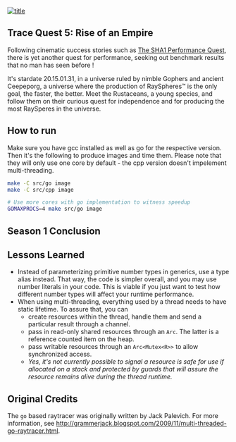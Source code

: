 [![title](http://img.youtube.com/vi/uhYRveqF27U/0.jpg)](http://www.youtube.com/playlist?list=PLMHbQxe1e9MlR80JVZCa0uJf9cz_PxlCY)

## Trace Quest 5: Rise of an Empire

Following cinematic success stories such as [The SHA1 Performance Quest](https://www.youtube.com/playlist?list=PLMHbQxe1e9MnDKy7FKXZwMJ6t_RCxpHqD), there is yet another quest for performance, seeking
out benchmark results that no man has seen before !

It's stardate 20.15.01.31, in a universe ruled by nimble Gophers and ancient Ceepeporg, a universe 
where the production of RaySpheres™ is the only goal, the faster, the better.
Meet the Rustaceans, a young species, and follow them on their curious quest for independence and for producing the most RaySperes in the universe.

## How to run

Make sure you have gcc installed as well as go for the respective version. Then it's the following to produce images and
time them.
Please note that they will only use one core by default - the cpp version doesn't impelement multi-threading.

```bash
make -C src/go image
make -C src/cpp image

# Use more cores with go implementation to witness speedup
GOMAXPROCS=4 make src/go image
```

## Season 1 Conclusion



## Lessons Learned

* Instead of parameterizing primitive number types in generics, use a type alias instead. That way, the code is simpler overall, and you may use number literals in your code. This is viable if you just want to test how different number types will affect your runtime performance.
* When using multi-threading, everything used by a thread needs to have static lifetime. To assure that, you can
  * create resources within the thread, handle them and send a particular result through a channel.
  * pass in read-only shared resources through an `Arc`. The latter is a reference counted item on the heap.
  * pass writable resources through an `Arc<Mutex<R>>` to allow synchronized access.
  * *Yes, it's not currently possible to signal a resource is safe for use if allocated on a stack and protected by guards that will assure the resource remains alive during the thread runtime.*

## Original Credits

The `go` based raytracer was originally written by Jack Palevich. For more information, see http://grammerjack.blogspot.com/2009/11/multi-threaded-go-raytracer.html.

